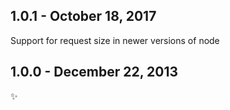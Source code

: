 1.0.1 - October 18, 2017
------------------------
Support for request size in newer versions of node

1.0.0 - December 22, 2013
-------------------------
:sparkles:
